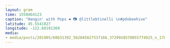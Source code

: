 ```yaml
---
layout: gram
time: 1558464123
caption: "Hangin' with Pops ❤️ 📷 @littlebtinelli \n#pdxbeehive"
latitude: 45.5541027
longitude: -122.60191369
media:
- media/posts/201905/60631392_562045827537166_3729918570855774925_n_17857354219411851.jpg
---
```

